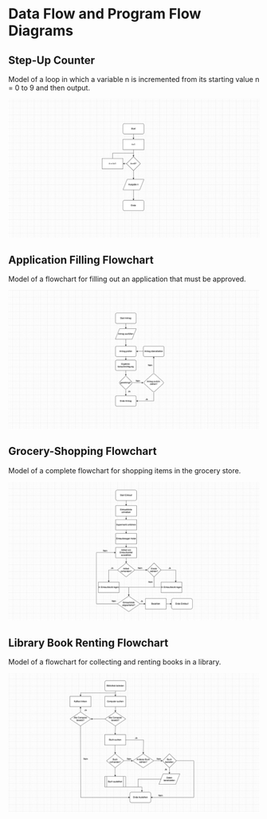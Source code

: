 # Data Flow and Program Flow Diagrams

## Step-Up Counter

Model of a loop in which a variable n is incremented from its starting value n = 0 to 9 and then output.

![Step-Up Counter](/img/01-step-up-count.png)

## Application Filling Flowchart

Model of a flowchart for filling out an application that must be approved.

![Application Filling](/img/01-application-filling.png)

## Grocery-Shopping Flowchart

Model of a complete flowchart for shopping items in the grocery store.

![Step-Up Counter](/img/01-grocery-shopping.png)

## Library Book Renting Flowchart

Model of a flowchart for collecting and renting books in a library.

![Book Renting](/img/01-book-renting.png)
